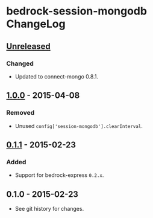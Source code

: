 # bedrock-session-mongodb ChangeLog

## [Unreleased]

### Changed
- Updated to connect-mongo 0.8.1.

## [1.0.0] - 2015-04-08

### Removed
- Unused `config['session-mongodb'].clearInterval`.

## [0.1.1] - 2015-02-23

### Added
- Support for bedrock-express `0.2.x`.

## 0.1.0 - 2015-02-23

- See git history for changes.

[Unreleased]: https://github.com/digitalbazaar/bedrock-session-mongodb/compare/1.0.0...HEAD
[1.0.0]: https://github.com/digitalbazaar/bedrock-session-mongodb/compare/0.1.1...1.0.0
[0.1.1]: https://github.com/digitalbazaar/bedrock-session-mongodb/compare/0.1.0...0.1.1
